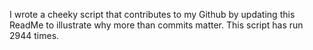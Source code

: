 I wrote a cheeky script that contributes to my Github by updating this ReadMe to illustrate why more than commits matter. This script has run 2944 times.